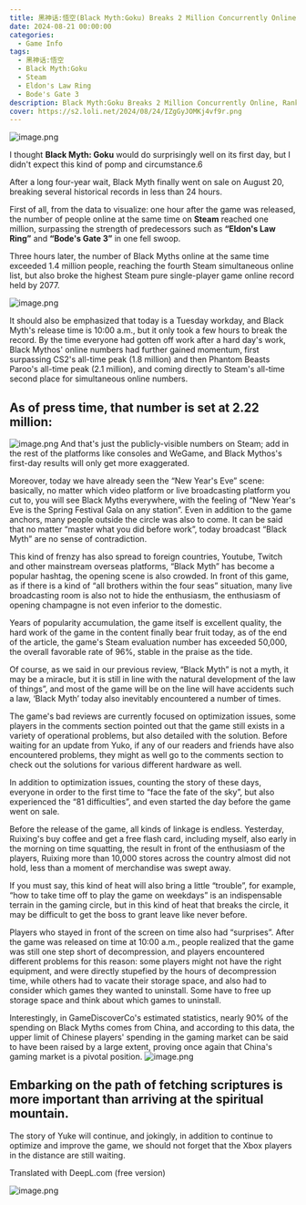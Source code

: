 ```yaml
---
title: 黑神话:悟空(Black Myth:Goku) Breaks 2 Million Concurrently Online, Ranks Second in Steam History
date: 2024-08-21 00:00:00
categories:
  - Game Info
tags:
  - 黑神话:悟空
  - Black Myth:Goku
  - Steam
  - Eldon's Law Ring
  - Bode's Gate 3
description: Black Myth:Goku Breaks 2 Million Concurrently Online, Ranks Second in Steam History
cover: https://s2.loli.net/2024/08/24/IZgGyJOMKj4vf9r.png
---
```

![image.png](https://s2.loli.net/2024/08/24/XMKzS7JI2v4ckgm.png)

I thought **Black Myth: Goku** would do surprisingly well on its first day, but I didn't expect this kind of pomp and circumstance.6

After a long four-year wait, Black Myth finally went on sale on August 20, breaking several historical records in less than 24 hours.

First of all, from the data to visualize: one hour after the game was released, the number of people online at the same time on **Steam** reached one million, surpassing the strength of predecessors such as **“Eldon's Law Ring”**  and **“Bode's Gate 3”** in one fell swoop.

Three hours later, the number of Black Myths online at the same time exceeded 1.4 million people, reaching the fourth Steam simultaneous online list, but also broke the highest Steam pure single-player game online record held by 2077.

![image.png](https://s2.loli.net/2024/08/24/CLtGDMYwBr1xXvH.png)

It should also be emphasized that today is a Tuesday workday, and Black Myth's release time is 10:00 a.m., but it only took a few hours to break the record. By the time everyone had gotten off work after a hard day's work, Black Mythos' online numbers had further gained momentum, first surpassing CS2's all-time peak (1.8 million) and then Phantom Beasts Paroo's all-time peak (2.1 million), and coming directly to Steam's all-time second place for simultaneous online numbers.

## As of press time, that number is set at 2.22 million:

![image.png](https://s2.loli.net/2024/08/24/HwPqe7gkaQ63Wn8.png)
And that's just the publicly-visible numbers on Steam; add in the rest of the platforms like consoles and WeGame, and Black Mythos's first-day results will only get more exaggerated.

Moreover, today we have already seen the “New Year's Eve” scene: basically, no matter which video platform or live broadcasting platform you cut to, you will see Black Myths everywhere, with the feeling of “New Year's Eve is the Spring Festival Gala on any station”. Even in addition to the game anchors, many people outside the circle was also to come. It can be said that no matter “master what you did before work”, today broadcast “Black Myth” are no sense of contradiction.

This kind of frenzy has also spread to foreign countries, Youtube, Twitch and other mainstream overseas platforms, “Black Myth” has become a popular hashtag, the opening scene is also crowded. In front of this game, as if there is a kind of “all brothers within the four seas” situation, many live broadcasting room is also not to hide the enthusiasm, the enthusiasm of opening champagne is not even inferior to the domestic.

Years of popularity accumulation, the game itself is excellent quality, the hard work of the game in the content finally bear fruit today, as of the end of the article, the game's Steam evaluation number has exceeded 50,000, the overall favorable rate of 96%, stable in the praise as the tide.

Of course, as we said in our previous review, “Black Myth” is not a myth, it may be a miracle, but it is still in line with the natural development of the law of things”, and most of the game will be on the line will have accidents such a law, ‘Black Myth’ today also inevitably encountered a number of times.

The game's bad reviews are currently focused on optimization issues, some players in the comments section pointed out that the game still exists in a variety of operational problems, but also detailed with the solution. Before waiting for an update from Yuko, if any of our readers and friends have also encountered problems, they might as well go to the comments section to check out the solutions for various different hardware as well.

In addition to optimization issues, counting the story of these days, everyone in order to the first time to “face the fate of the sky”, but also experienced the “81 difficulties”, and even started the day before the game went on sale.

Before the release of the game, all kinds of linkage is endless. Yesterday, Ruixing's buy coffee and get a free flash card, including myself, also early in the morning on time squatting, the result in front of the enthusiasm of the players, Ruixing more than 10,000 stores across the country almost did not hold, less than a moment of merchandise was swept away.

If you must say, this kind of heat will also bring a little “trouble”, for example, “how to take time off to play the game on weekdays” is an indispensable terrain in the gaming circle, but in this kind of heat that breaks the circle, it may be difficult to get the boss to grant leave like never before.

Players who stayed in front of the screen on time also had “surprises”. After the game was released on time at 10:00 a.m., people realized that the game was still one step short of decompression, and players encountered different problems for this reason: some players might not have the right equipment, and were directly stupefied by the hours of decompression time, while others had to vacate their storage space, and also had to consider which games they wanted to uninstall. Some have to free up storage space and think about which games to uninstall.

Interestingly, in GameDiscoverCo's estimated statistics, nearly 90% of the spending on Black Myths comes from China, and according to this data, the upper limit of Chinese players' spending in the gaming market can be said to have been raised by a large extent, proving once again that China's gaming market is a pivotal position.
![image.png](https://s2.loli.net/2024/08/24/Luzh5UpqMjiAn13.png)

## Embarking on the path of fetching scriptures is more important than arriving at the spiritual mountain.

The story of Yuke will continue, and jokingly, in addition to continue to optimize and improve the game, we should not forget that the Xbox players in the distance are still waiting.

Translated with DeepL.com (free version)



![image.png](https://s2.loli.net/2023/11/25/H5xdCfXGw83lFO9.png)
